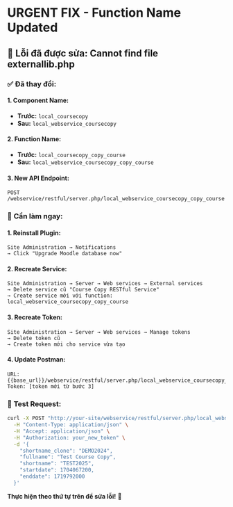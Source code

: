 # URGENT FIX - Function Name Updated

## 🚨 **Lỗi đã được sửa:** Cannot find file externallib.php

### ✅ **Đã thay đổi:**

#### **1. Component Name:**
- **Trước:** `local_coursecopy`  
- **Sau:** `local_webservice_coursecopy`

#### **2. Function Name:**
- **Trước:** `local_coursecopy_copy_course`
- **Sau:** `local_webservice_coursecopy_copy_course`

#### **3. New API Endpoint:**
```
POST /webservice/restful/server.php/local_webservice_coursecopy_copy_course
```

### 🔧 **Cần làm ngay:**

#### **1. Reinstall Plugin:**
```
Site Administration → Notifications
→ Click "Upgrade Moodle database now"
```

#### **2. Recreate Service:**
```
Site Administration → Server → Web services → External services
→ Delete service cũ "Course Copy RESTful Service"
→ Create service mới với function: local_webservice_coursecopy_copy_course
```

#### **3. Recreate Token:**
```
Site Administration → Server → Web services → Manage tokens  
→ Delete token cũ
→ Create token mới cho service vừa tạo
```

#### **4. Update Postman:**
```
URL: {{base_url}}/webservice/restful/server.php/local_webservice_coursecopy_copy_course
Token: [token mới từ bước 3]
```

### 📝 **Test Request:**
```bash
curl -X POST "http://your-site/webservice/restful/server.php/local_webservice_coursecopy_copy_course" \
  -H "Content-Type: application/json" \
  -H "Accept: application/json" \
  -H "Authorization: your_new_token" \
  -d '{
    "shortname_clone": "DEMO2024",
    "fullname": "Test Course Copy",
    "shortname": "TEST2025",
    "startdate": 1704067200,
    "enddate": 1719792000
  }'
```

**Thực hiện theo thứ tự trên để sửa lỗi!** 🎯